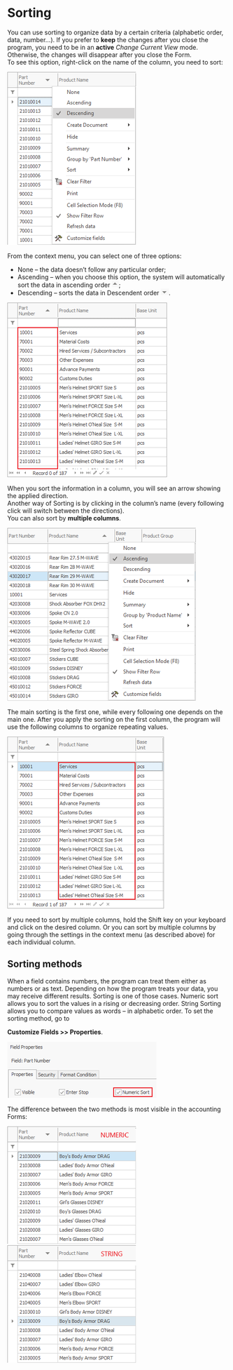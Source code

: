 # Sorting

You can use sorting to organize data by a certain criteria (alphabetic order, data, number…). If you prefer to <b>keep</b> the changes after you close the program, you need to be in an **active** *Change Current View* mode. Otherwise, the changes will disappear after you close the Form. <br>
To see this option, right-click on the name of the column, you need to sort:<br>

![Descening](pictures/descening.png)

From the context menu, you can select one of three options:

- None – the data doesn’t follow any particular order;
- Ascending – when you choose this option, the system will automatically sort the data in ascending order ![Up](pictures/up.png);
- Descending – sorts the data in Descendent order ![Down](pictures/down.png).

![Sorted main column](pictures/sorted-main-column.png)

When you sort the information in a column, you will see an arrow showing the applied direction. <br>
Another way of Sorting is by clicking in the column’s name (every following click will switch between the directions). <br>
You can also sort by <b>multiple columns</b>. 

![Ascening](pictures/ascending.png)

The main sorting is the first one, while every following one depends on the main one. After you apply the sorting on the first column, the program will use the following columns to organize repeating values. 

![Sorted second column](pictures/sorted-second-column.png)

If you need to sort by multiple columns, hold the Shift key on your keyboard and click on the desired column. Or you can sort by multiple columns by going through the settings in the context menu (as described above) for each individual column.

## Sorting methods

When a field contains numbers, the program can treat them either as numbers or as text. Depending on how the program treats your data, you may receive different results. Sorting is one of those cases. Numeric sort allows you to sort the values in a rising or decreasing order. String Sorting allows you to compare values as words – in alphabetic order. To set the sorting method, go to

<b>Customize Fields >> Properties</b>.

![Numeric sort](pictures/numeric-sort.png)

The difference between the two methods is most visible in the accounting Forms:

![Numeric Sorted Form](pictures/numeric-sorted-form.png) ![String Sorted Form](pictures/string-sorted-fort.png)
